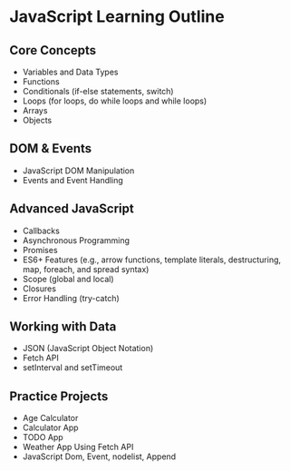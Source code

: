 # JavaScript Learning Outline

## Core Concepts
- Variables and Data Types
- Functions
- Conditionals (if-else statements, switch)
- Loops (for loops, do while loops and while loops)
- Arrays
- Objects

## DOM & Events
- JavaScript DOM Manipulation
- Events and Event Handling

## Advanced JavaScript
- Callbacks
- Asynchronous Programming
- Promises
- ES6+ Features (e.g., arrow functions, template literals, destructuring, map, foreach, and spread syntax)
- Scope (global and local)
- Closures
- Error Handling (try-catch)

## Working with Data
- JSON (JavaScript Object Notation)
- Fetch API
- setInterval and setTimeout

## Practice Projects
- Age Calculator
- Calculator App
- TODO App
- Weather App Using Fetch API
- JavaScript Dom, Event, nodelist, Append